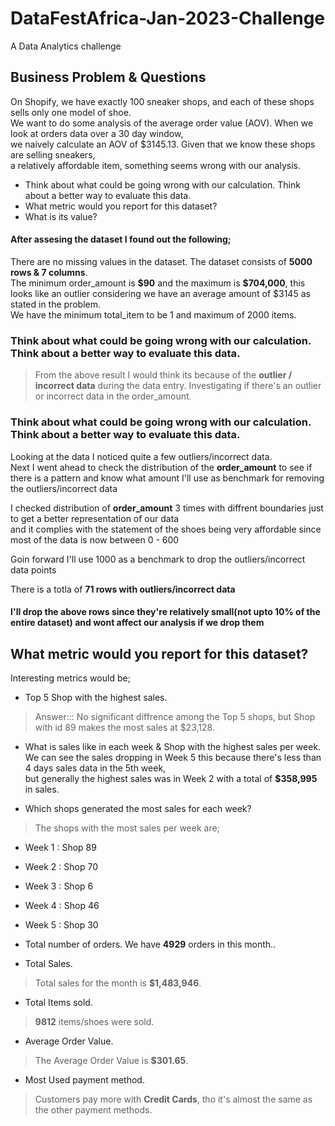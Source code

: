 # DataFestAfrica-Jan-2023-Challenge
A Data Analytics challenge

## Business Problem & Questions
On Shopify, we have exactly 100 sneaker shops, and each of these shops sells only one model of shoe.  
We want to do some analysis of the average order value (AOV). When we look at orders data over a 30 day window,  
we naively calculate an AOV of $3145.13. Given that we know these shops are selling sneakers,  
a relatively affordable item, something seems wrong with our analysis.  

* Think about what could be going wrong with our calculation. Think about a better way to evaluate this data.  
* What metric would you report for this dataset?
* What is its value?

#### After assesing the dataset I found out the following;  
There are no missing values in the dataset.
The dataset consists of **5000 rows & 7 columns**.  
The minimum order_amount is **\$90** and the maximum is **\$704,000**, this looks like an outlier considering we have an average amount of $3145 as stated in the problem.  
We have the minimum total_item to be 1 and maximum of 2000 items.  


### Think about what could be going wrong with our calculation. Think about a better way to evaluate this data.
> From the above result I would think its because of the **outlier / incorrect data** during the data entry.
Investigating if there's an outlier or incorrect data in the order_amount.

### Think about what could be going wrong with our calculation. Think about a better way to evaluate this data.  

Looking at the data I noticed quite a few outliers/incorrect data.  
Next I went ahead to check the distribution of the **order_amount** to see if there is a pattern and know what amount I'll use as benchmark for removing the outliers/incorrect data  

I checked distribution of **order_amount** 3 times with diffrent boundaries just to get a better representation of our data   
and it complies with the statement of the shoes being very affordable since most of the data is now between 0 - 600  

Goin forward I'll use 1000 as a benchmark to drop the outliers/incorrect data points  

There is a totla of **71 rows with outliers/incorrect data**
#### I'll drop the above rows since they're relatively small(not upto 10% of the entire dataset) and wont affect our analysis if we drop them

## What metric would you report for this dataset?
Interesting metrics would be;
* Top 5 Shop with the highest sales.
> Answer::: No significant diffrence among the Top 5 shops, but Shop with id 89 makes the most sales at $23,128.  

* What is sales like in each week & Shop with the highest sales per week.
We can see the sales dropping in Week 5 this because there's less than 4 days sales data in the 5th week,   
but generally the highest sales was in Week 2 with a total of **$358,995** in sales.

* Which shops generated the most sales for each week?
>The shops with the most sales per week are;
* Week 1 : Shop 89  
* Week 2 : Shop 70
* Week 3 : Shop 6
* Week 4 : Shop 46
* Week 5 : Shop 30  

* Total number of orders. 
We have **4929** orders in this month..  

* Total Sales.
> Total sales for the month is **\$1,483,946**.  

* Total Items sold.
> **9812** items/shoes were sold.  

* Average Order Value.
> The Average Order Value is **\$301.65**.  

* Most Used payment method.
> Customers pay more with **Credit Cards**, tho it's almost the same as the other payment methods.  
